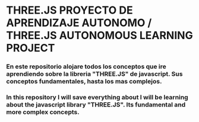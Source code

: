 # THREE.JS PROYECTO DE APRENDIZAJE AUTONOMO / THREE.JS AUTONOMOUS LEARNING PROJECT

### En este repositorio alojare todos los conceptos que ire aprendiendo sobre la libreria "THREE.JS" de javascript. Sus conceptos fundamentales, hasta los mas complejos.

### In this repository I will save everything about I will be learning about the javascript library "THREE.JS". Its fundamental and more complex concepts.
